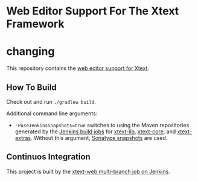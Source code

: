 # Web Editor Support For The Xtext Framework
# changing

This repository contains the [web editor support for Xtext](https://www.eclipse.org/Xtext/documentation/330_web_support.html).

## How To Build

Check out and run `./gradlew build`.

Additional command line arguments:
 - `-PuseJenkinsSnapshots=true` switches to using the Maven repositories generated by the [Jenkins build jobs](http://services.typefox.io/open-source/jenkins/) for [xtext-lib](https://github.com/eclipse/xtext-lib), [xtext-core](https://github.com/eclipse/xtext-core), and [xtext-extras](https://github.com/eclipse/xtext-extras). Without this argument, [Sonatype snapshots](https://oss.sonatype.org/content/repositories/snapshots) are used.

## Continuos Integration

This project is built by the [xtext-web multi-branch job on Jenkins](http://services.typefox.io/open-source/jenkins/job/xtext-web/).
